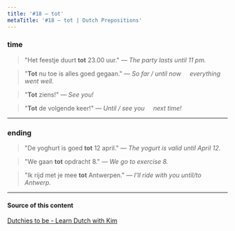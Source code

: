 ```yaml
---
title: '#18 — tot'
metaTitle: '#18 — tot | Dutch Prepositions'
---
```


### time

> "Het feestje duurt **tot** 23.00 uur."
> _— The party lasts until 11 pm._

> "**Tot** nu toe is alles goed gegaan."
> _— So far / until now &nbsp;&nbsp;&nbsp; everything went well._

> "**Tot** ziens!"
> _— See you!_

> "**Tot** de volgende keer!"
> _— Until / see you &nbsp;&nbsp;&nbsp; next time!_

---

### ending

> "De yoghurt is goed **tot** 12 april."
> _— The yogurt is valid until April 12._

> "We gaan **tot** opdracht 8."
> _— We go to exercise 8._

> "Ik rijd met je mee **tot** Antwerpen."
> _— I'll ride with you until/to Antwerp._

---

#### Source of this content

[Dutchies to be - Learn Dutch with Kim](https://youtu.be/BvTQBzPUQ9g)
